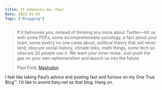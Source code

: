 ```yaml
---
title: It behooves me, Paul
Date: 2023-01-03
Tags: ["Blogging"]
---
```


> If it behooves you, instead of thinking any more about Twitter—hit us with some PDFs, some incomprehensible sociology, a fact about your town, some poetry no one cares about, political theory that will never land, obscure social history, climate links, math things, some tech so obscure 20 people use it. We want your inner noise. Just push the gas on your own ephemeralism and launch us into the future.
> 
> Paul Ford, [Mastodon](https://tilde.zone/@ftrain/109529280068643335)

I feel like taking Paul’s advice and posting fast and furious on my One True Blog™. I’d like to anoint baty.net as that blog. Hang on.
